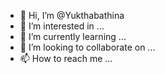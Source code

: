 - 👋 Hi, I’m @Yukthabathina
- 👀 I’m interested in ...
- 🌱 I’m currently learning ...
- 💞️ I’m looking to collaborate on ...
- 📫 How to reach me ...

<!---
Yukthabathina/Yukthabathina is a ✨ special ✨ repository because its `README.md` (this file) appears on your GitHub profile.

